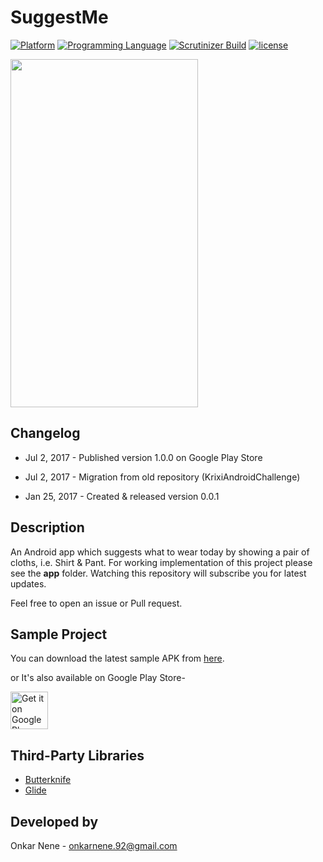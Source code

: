 # SuggestMe
[![Platform](https://img.shields.io/badge/platform-android-yellow.svg)]()
[![Programming Language](https://img.shields.io/badge/language-java-orange.svg)]()
[![Scrutinizer Build](https://img.shields.io/scrutinizer/build/g/filp/whoops.svg?maxAge=2592000)]()
[![license](https://img.shields.io/github/license/mashape/apistatus.svg?maxAge=2592000)](/LICENSE.md)

<img src="https://raw.github.com/Onkarn92/SuggestMe/tree/master/Sample/Screens.gif" width="300" height="557">

## Changelog
- Jul 2, 2017 - Published version 1.0.0 on Google Play Store

- Jul 2, 2017 - Migration from old repository (KrixiAndroidChallenge)

- Jan 25, 2017 - Created & released version 0.0.1

## Description
An Android app which suggests what to wear today by showing a pair of cloths, i.e. Shirt & Pant. For working implementation of this project please see the <b>app</b> folder. Watching this repository will subscribe you for latest updates.

Feel free to open an issue or Pull request.

## Sample Project
You can download the latest sample APK from [here](https://github.com/Onkarn92/SuggestMe/tree/master/Sample).

or It's also available on Google Play Store-

<a href="https://play.google.com/store/apps/details?id=com.onkarnene.suggestme" target="_blank">
  <img alt="Get it on Google Play"
       src="https://play.google.com/intl/en_us/badges/images/generic/en-play-badge.png" height="60"/>
</a>

## Third-Party Libraries
<ul>
<li><a href="https://github.com/JakeWharton/butterknife">Butterknife</a></li>
<li><a href="https://github.com/bumptech/glide">Glide</a></li>
</ul>

## Developed by
Onkar Nene - onkarnene.92@gmail.com
